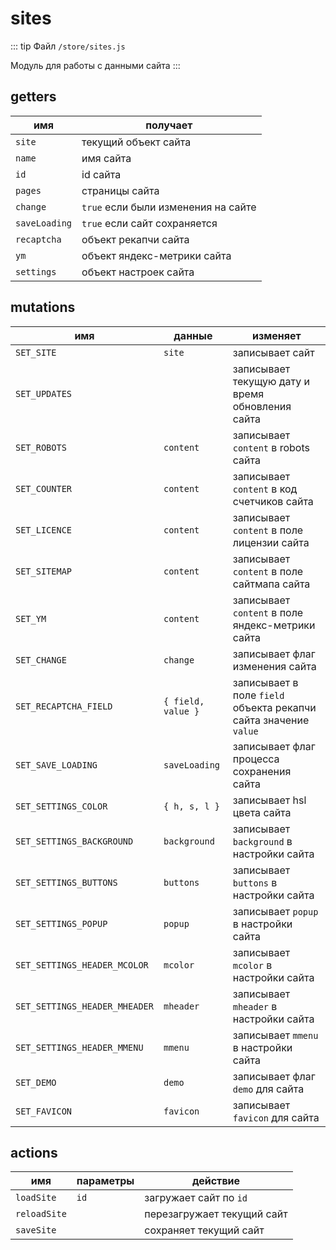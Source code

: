 # sites

::: tip Файл
`/store/sites.js`

Модуль для работы с данными сайта
:::

## getters

| имя           | получает                            |
| ------------- | ----------------------------------- |
| `site`        | текущий объект сайта                |
| `name`        | имя сайта                           |
| `id`          | id сайта                            |
| `pages`       | страницы сайта                      |
| `change`      | `true` если были изменения на сайте |
| `saveLoading` | `true` если сайт сохраняется        |
| `recaptcha`   | объект рекапчи сайта                |
| `ym`          | объект яндекс-метрики сайта         |
| `settings`    | объект настроек сайта               |

## mutations

| имя                           | данные             | изменяет                                                         |
| ----------------------------- | ------------------ | ---------------------------------------------------------------- |
| `SET_SITE`                    | `site`             | записывает сайт                                                  |
| `SET_UPDATES`                 |                    | записывает текущую дату и время обновления сайта                 |
| `SET_ROBOTS`                  | `content`          | записывает `content` в robots сайта                              |
| `SET_COUNTER`                 | `content`          | записывает `content` в код счетчиков сайта                       |
| `SET_LICENCE`                 | `content`          | записывает `content` в поле лицензии сайта                       |
| `SET_SITEMAP`                 | `content`          | записывает `content` в поле сайтмапа сайта                       |
| `SET_YM`                      | `content`          | записывает `content` в поле яндекс-метрики сайта                 |
| `SET_CHANGE`                  | `change`           | записывает флаг изменения сайта                                  |
| `SET_RECAPTCHA_FIELD`         | `{ field, value }` | записывает в поле `field` объекта рекапчи сайта значение `value` |
| `SET_SAVE_LOADING`            | `saveLoading`      | записывает флаг процесса сохранения сайта                        |
| `SET_SETTINGS_COLOR`          | `{ h, s, l }`      | записывает hsl цвета сайта                                       |
| `SET_SETTINGS_BACKGROUND`     | `background`       | записывает `background` в настройки сайта                        |
| `SET_SETTINGS_BUTTONS`        | `buttons`          | записывает `buttons` в настройки сайта                           |
| `SET_SETTINGS_POPUP`          | `popup`            | записывает `popup` в настройки сайта                             |
| `SET_SETTINGS_HEADER_MCOLOR`  | `mcolor`           | записывает `mcolor` в настройки сайта                            |
| `SET_SETTINGS_HEADER_MHEADER` | `mheader`          | записывает `mheader` в настройки сайта                           |
| `SET_SETTINGS_HEADER_MMENU`   | `mmenu`            | записывает `mmenu` в настройки сайта                             |
| `SET_DEMO`                    | `demo`             | записывает флаг `demo` для сайта                                 |
| `SET_FAVICON`                 | `favicon`          | записывает `favicon` для сайта                                   |

## actions

| имя          | параметры | действие                   |
| ------------ | --------- | -------------------------- |
| `loadSite`   | `id`      | загружает сайт по `id`     |
| `reloadSite` |           | перезагружает текущий сайт |
| `saveSite`   |           | сохраняет текущий сайт     |

